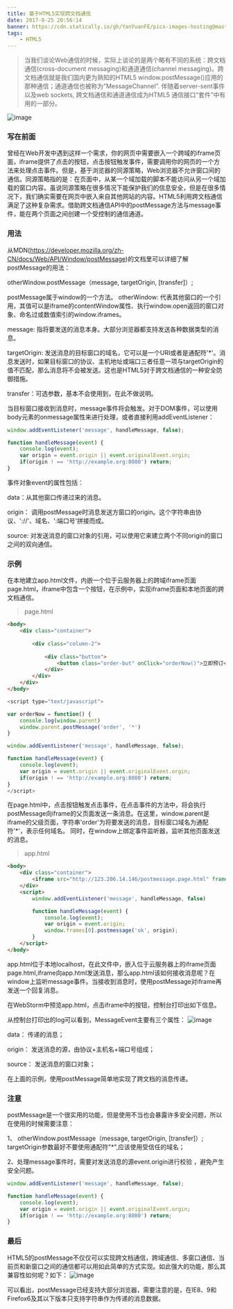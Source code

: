 ```yaml
---
title: 基于HTML5实现跨文档通信
date: 2017-8-25 20:56:14
banner: https://cdn.statically.io/gh/YanYuanFE/picx-images-hosting@master/20231128/Creating-a-HTML5-Flipbook.6xve51mzrw80.webp
tags:
	- HTML5
---
```



> 当我们谈论Web通信的时候，实际上谈论的是两个略有不同的系统：跨文档通信(cross-document messaging)和通道通信(channel messaging)。跨文档通信就是我们国内更为熟知的HTML5 window.postMessage()应用的那种通信；通道通信也被称为”MessageChannel”. 伴随着server-sent事件以及web sockets, 跨文档通信和通道通信成为HTML5 通信接口“套件”中有用的一部分。

![image](https://cdn.statically.io/gh/YanYuanFE/picx-images-hosting@master/20231128/Creating-a-HTML5-Flipbook.6xve51mzrw80.webp)

<!--more-->

### 写在前面
曾经在Web开发中遇到这样一个需求，你的网页中需要嵌入一个跨域的iframe页面，iframe提供了点击的按钮，点击按钮触发事件，需要调用你的网页的一个方法来处理点击事件。但是，基于浏览器的同源策略，Web浏览器不允许窗口间的通信。同源策略指的是：在页面中，从某一个域加载的脚本不能访问从另一个域加载的窗口内容。虽说同源策略在很多情况下能保护我们的信息安全，但是在很多情况下，我们确实需要在网页中嵌入来自其他网站的内容。HTML5利用跨文档通信满足了这种复杂需求。借助跨文档通信API中的postMessage方法与message事件，能在两个页面之间创建一个受控制的通信通道。

### 用法
从MDN(https://developer.mozilla.org/zh-CN/docs/Web/API/Window/postMessage)的文档里可以详细了解postMessage的用法：

otherWindow.postMessage（message, targetOrigin, [transfer]）;

postMessage属于window的一个方法。
otherWindow: 代表其他窗口的一个引用，其值可以是iframe的contentWindow属性、执行window.open返回的窗口对象、命名过或数值索引的window.iframes。

message: 指将要发送的消息本身。大部分浏览器都支持发送各种数据类型的消息。

targetOrigin: 发送消息的目标窗口的域名，它可以是一个URI或者是通配符'*'。消息发送时，如果目标窗口的协议、主机地址或端口三者任意一项与targetOrigin的值不匹配，那么消息将不会被发送。这也是HTML5对于跨文档通信的一种安全防御措施。

transfer：可选参数，基本不会使用到，在此不做说明。

当目标窗口接收到消息时，message事件将会触发。对于DOM事件，可以使用body元素的onmessage属性来进行处理，或者直接利用addEventListener：


``` js
window.addEventListener('message', handleMessage, false);

function handleMessage(event) {
    console.log(event);
    var origin = event.origin || event.originalEvent.orgin;
    if(origin ! == 'http://example.org:8080') return;
}

```

 
事件对象event的属性包括：

data：从其他窗口传递过来的消息。

origin： 调用postMessage时消息发送方窗口的origin。这个字符串由协议、'://'、域名、':端口号'拼接而成。

source: 对发送消息的窗口对象的引用，可以使用它来建立两个不同origin的窗口之间的双向通信。

### 示例
在本地建立app.html文件，内嵌一个位于云服务器上的跨域iframe页面page.html，iframe中包含一个按钮，在示例中，实现iframe页面和本地页面的跨文档通信。

> page.html
 
 
``` html
<body>
    <div class="container">
        
        <div class="column-2">
            
            <div class="button">
                <button class="order-but" onClick="orderNow()">立即预订</button>
            </div>
        </div>
    </div>
</body>
```
``` js
<script type="text/javascript">

var orderNow = function() {  
    console.log(window.parent)
    window.parent.postMessage('order', '*')
}

window.addEventListener('message', handleMessage, false);

function handleMessage(event) {
    console.log(event);
    var origin = event.origin || event.originalEvent.orgin;
    if(origin ! == 'http://example.org:8080') return;
}
</script>
```
 
在page.html中，点击按钮触发点击事件，在点击事件的方法中，将会执行postMessage向iframe的父页面发送一条消息。在这里，window.parent是iframe的父级页面，字符串'order'为将要发送的消息，目标窗口域名为通配符'*'，表示任何域名。
同时，在window上绑定事件监听器，监听其他页面发送的消息。

> app.html


``` html
<body>
    <div class="container">
        <iframe src="http://123.206.14.146/postmessage.page.html" frameborder="0" id="external-frame" width="100%" height="500px"></iframe>
    </div>
    <script>
        window.addEventListener('message', handleMessage, false)

        function handleMessage(event) {
            console.log(event);
            var origin = event.origin;
            window.frames[0].postmessage('ok', origin);
        }
    </script>
</body>
```

app.html位于本地localhost，在此文件中，嵌入位于云服务器上的iframe页面page.html,iframe向app.html发送消息，那么app.html该如何接收消息呢？在window上监听message事件。当接收到消息时，使用postMessage对iframe再发送一个回复消息。

在WebStorm中预览app.html，点击iframe中的按钮，控制台打印出如下信息。
 
从控制台打印出的log可以看到，MessageEvent主要有三个属性：
![image](https://cdn.statically.io/gh/YanYuanFE/picx-images-hosting@master/20231128/console.64b6z72yoh80.webp)

data： 传递的消息；

origin： 发送消息的源，由协议+主机名+端口号组成；

source： 发送消息的窗口对象；

在上面的示例，使用postMessage简单地实现了跨文档的消息传递。
 
### 注意

postMessage是一个很实用的功能，但是使用不当也会暴露许多安全问题，所以在使用的时候需要注意：

1、 otherWindow.postMessage（message, targetOrigin, [transfer]）;
targetOrigin参数最好不要使用通配符"*",应该使用受信任的域名；

2、处理message事件时，需要对发送消息的源event.origin进行校验 ，避免产生安全问题。


``` js
window.addEventListener('message', handleMessage, false);

function handleMessage(event) {
    console.log(event);
    var origin = event.origin || event.originalEvent.orgin;
    if(origin ! == 'http://example.org:8080') return;
}

```

 
### 最后
HTML5的postMessage不仅仅可以实现跨文档通信，跨域通信、多窗口通信、当前页和新窗口之间的通信都可以用如此简单的方式实现。如此强大的功能，那么其兼容性如何呢？如下：
![image](https://cdn.statically.io/gh/YanYuanFE/picx-images-hosting@master/20231128/caniuse.4zddugcpr7c0.webp)
 
可以看出，postMessage已经支持大部分浏览器，需要注意的是，在IE8、9和Firefox6及其以下版本只支持字符串作为传递的消息数据。
